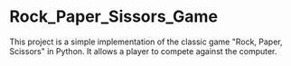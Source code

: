 # Rock_Paper_Sissors_Game
This project is a simple implementation of the classic game "Rock, Paper, Scissors" in Python. It allows a player to compete against the computer. 

